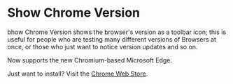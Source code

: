 # Show Chrome Version
bhow Chrome Version shows the browser's version as a toolbar icon; this is useful for people who are testing many different versions of Browsers at once, or those who just want to notice version updates and so on.

Now supports the new Chromium-based Microsoft Edge.

Just want to install? Visit the [Chrome Web Store](https://chrome.google.com/webstore/detail/show-chrome-version/lcmpcdnpcjimgbdejflpblmlgjnakhmh?hl=en).
